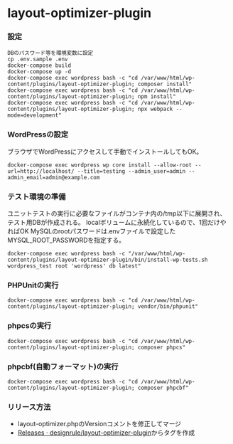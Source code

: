 # layout-optimizer-plugin

### 設定

	DBのパスワード等を環境変数に設定
	cp .env.sample .env
	docker-compose build
    docker-compose up -d
	docker-compose exec wordpress bash -c "cd /var/www/html/wp-content/plugins/layout-optimizer-plugin; composer install"
	docker-compose exec wordpress bash -c "cd /var/www/html/wp-content/plugins/layout-optimizer-plugin; npm install"	
	docker-compose exec wordpress bash -c "cd /var/www/html/wp-content/plugins/layout-optimizer-plugin; npx webpack --mode=development"	

### WordPressの設定

ブラウザでWordPressにアクセスして手動でインストールしてもOK。

    docker-compose exec wordpress wp core install --allow-root --url=http://localhost/ --title=testing --admin_user=admin --admin_email=admin@example.com
	
### テスト環境の準備

ユニットテストの実行に必要なファイルがコンテナ内の/tmp以下に展開され、テスト用DBが作成される。
localボリュームに永続化しているので、1回だけやればOK
MySQLのrootパスワードは.envファイルで設定したMYSQL_ROOT_PASSWORDを指定する。

    docker-compose exec wordpress bash -c "/var/www/html/wp-content/plugins/layout-optimizer-plugin/bin/install-wp-tests.sh wordpress_test root 'wordpress' db latest"


### PHPUnitの実行

    docker-compose exec wordpress bash -c "cd /var/www/html/wp-content/plugins/layout-optimizer-plugin; vendor/bin/phpunit"

### phpcsの実行

    docker-compose exec wordpress bash -c "cd /var/www/html/wp-content/plugins/layout-optimizer-plugin; composer phpcs"

### phpcbf(自動フォーマット)の実行

    docker-compose exec wordpress bash -c "cd /var/www/html/wp-content/plugins/layout-optimizer-plugin; composer phpcbf"

### リリース方法

- layout-optimizer.phpのVersionコメントを修正してマージ
- [Releases · designrule/layout-optimizer-plugin](https://github.com/designrule/layout-optimizer-plugin/releases)からタグを作成

